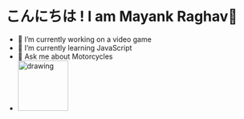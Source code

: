 # こんにちは ! I am Mayank Raghav👋

- 🔭 I’m currently working on a video game
- 🌱 I’m currently learning JavaScript
- 💬 Ask me about Motorcycles
- [<img src="https://content.linkedin.com/content/dam/me/business/en-us/amp/brand-site/v2/bg/LI-Logo.svg.original.svg" alt="drawing" width="100"/>](https://www.linkedin.com/in/mayank-raghav-92ba5a212/)
